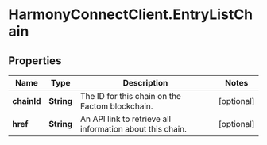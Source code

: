 # HarmonyConnectClient.EntryListChain

## Properties
Name | Type | Description | Notes
------------ | ------------- | ------------- | -------------
**chainId** | **String** | The ID for this chain on the Factom blockchain. | [optional] 
**href** | **String** | An API link to retrieve all information about this chain. | [optional] 


